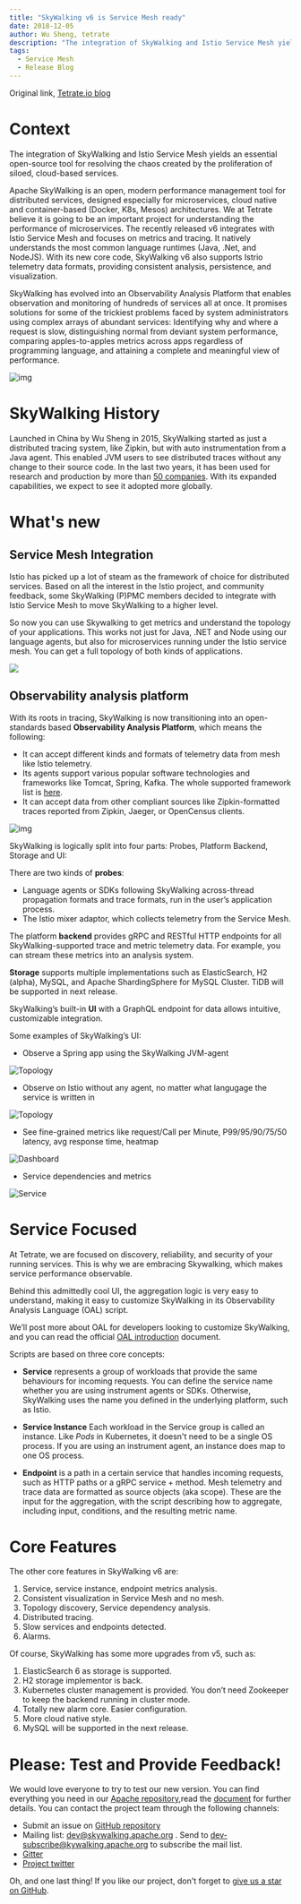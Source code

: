 ```yaml
---
title: "SkyWalking v6 is Service Mesh ready"
date: 2018-12-05
author: Wu Sheng, tetrate
description: "The integration of SkyWalking and Istio Service Mesh yields an essential open-source tool for resolving the chaos created by the proliferation of siloed, cloud-based services."
tags:
  - Service Mesh
  - Release Blog
---
```


Original link, [Tetrate.io blog](https://www.tetrate.io/blog/apache-skywalking-v6/)

# Context

The integration of SkyWalking and Istio Service Mesh yields an essential open-source tool for resolving the chaos created by the proliferation of siloed, cloud-based services.

Apache SkyWalking is an open, modern performance management tool for distributed services, designed especially for microservices, cloud native and container-based (Docker, K8s, Mesos) architectures. We at Tetrate believe it is going to be an important project for understanding the performance of microservices. The recently released v6 integrates with Istio Service Mesh and focuses on metrics and tracing. It natively understands the most common language runtimes (Java, .Net, and NodeJS). With its new core code, SkyWalking v6 also supports Istrio telemetry data formats, providing consistent analysis, persistence, and visualization.

SkyWalking has evolved into an Observability Analysis Platform that enables observation and monitoring of hundreds of services all at once. It promises solutions for some of the trickiest problems faced by system administrators using complex arrays of abundant services: Identifying why and where a request is slow, distinguishing normal from deviant system performance, comparing apples-to-apples metrics across apps regardless of programming language, and attaining a complete and meaningful view of performance.

![img](0081Kckwly1gl2ctge1g5j31pc0s8h04.jpg)

# SkyWalking History

Launched in China by Wu Sheng in 2015, SkyWalking started as just a distributed tracing system, like Zipkin, but with auto instrumentation from a Java agent. This enabled JVM users to see distributed traces without any change to their source code. In the last two years, it has been used for research and production by more than [50 companies](https://github.com/apache/incubator-skywalking/blob/master/docs/powered-by.md). With its expanded capabilities, we expect to see it adopted more globally.

# What's new

## Service Mesh Integration

Istio has picked up a lot of steam as the framework of choice for distributed services. Based on all the interest in the Istio project, and community feedback, some SkyWalking (P)PMC members decided to integrate with Istio Service Mesh to move SkyWalking to a higher level.

So now you can use Skywalking to get metrics and understand the topology of your applications. This works not just for Java, .NET and Node using our language agents, but also for microservices running under the Istio service mesh. You can get a full topology of both kinds of applications.

![](0081Kckwly1gl2cjmhi3uj31h80m5jwn.jpg)

## Observability analysis platform

With its roots in tracing, SkyWalking is now transitioning into an open-standards based **Observability Analysis Platform**, which means the following:

- It can accept different kinds and formats of telemetry data from mesh like Istio telemetry.
- Its agents support various popular software technologies and frameworks like Tomcat, Spring, Kafka. The whole supported framework list is [here](https://github.com/apache/incubator-skywalking/blob/master/docs/en/setup/service-agent/java-agent/Supported-list.md).
- It can accept data from other compliant sources like Zipkin-formatted traces reported from Zipkin, Jaeger, or OpenCensus clients.

![img](0081Kckwly1gl2cqo4yctj31ok0s07hh.jpg)

SkyWalking is logically split into four parts: Probes, Platform Backend, Storage and UI:

There are two kinds of **probes**:

- Language agents or SDKs following SkyWalking across-thread propagation formats and trace formats, run in the user’s application process.
- The Istio mixer adaptor, which collects telemetry from the Service Mesh.

The platform **backend** provides gRPC and RESTful HTTP endpoints for all SkyWalking-supported trace and metric telemetry data. For example, you can stream these metrics into an analysis system.

**Storage** supports multiple implementations such as ElasticSearch, H2 (alpha), MySQL, and Apache ShardingSphere for MySQL Cluster. TiDB will be supported in next release.

SkyWalking’s built-in **UI** with a GraphQL endpoint for data allows intuitive, customizable integration.

Some examples of SkyWalking’s UI:

- Observe a Spring app using the SkyWalking JVM-agent

![Topology](0081Kckwly1gl2ckeyyxlj31h70lvdjf.jpg)

- Observe on Istio without any agent, no matter what langugage the service is written in

![Topology](0081Kckwly1gl2ckwr65mj31h80m5jwn.jpg)

- See fine-grained metrics like request/Call per Minute, P99/95/90/75/50 latency, avg response time, heatmap

![Dashboard](0081Kckwly1gl2cmxcrdqj31gz0qmdja.jpg)

- Service dependencies and metrics

![Service](0081Kckwly1gl2cngbu84j31h00oxadw.jpg)

# Service Focused

At Tetrate, we are focused on discovery, reliability, and security of your running services.
This is why we are embracing Skywalking, which makes service performance observable.

Behind this admittedly cool UI, the aggregation logic is very easy to understand, making it easy to customize SkyWalking in its Observability Analysis Language (OAL) script.

We’ll post more about OAL for developers looking to customize SkyWalking, and you can read the official [OAL introduction](https://github.com/apache/incubator-skywalking/blob/master/docs/en/concepts-and-designs/oal.md) document.

Scripts are based on three core concepts:

- **Service** represents a group of workloads that provide the same behaviours for incoming requests. You can define the service name whether you are using instrument agents or SDKs. Otherwise, SkyWalking uses the name you defined in the underlying platform, such as Istio.

- **Service Instance** Each workload in the Service group is called an instance. Like _Pods_ in Kubernetes, it doesn't need to be a single OS process. If you are using an instrument agent, an instance does map to one OS process.

- **Endpoint** is a path in a certain service that handles incoming requests, such as HTTP paths or a gRPC service + method. Mesh telemetry and trace data are formatted as source objects (aka scope). These are the input for the aggregation, with the script describing how to aggregate, including input, conditions, and the resulting metric name.

# Core Features

The other core features in SkyWalking v6 are:

1. Service, service instance, endpoint metrics analysis.
1. Consistent visualization in Service Mesh and no mesh.
1. Topology discovery, Service dependency analysis.
1. Distributed tracing.
1. Slow services and endpoints detected.
1. Alarms.

Of course, SkyWalking has some more upgrades from v5, such as:

1. ElasticSearch 6 as storage is supported.
1. H2 storage implementor is back.
1. Kubernetes cluster management is provided. You don’t need Zookeeper to keep the backend running in cluster mode.
1. Totally new alarm core. Easier configuration.
1. More cloud native style.
1. MySQL will be supported in the next release.

# Please: Test and Provide Feedback!

We would love everyone to try to test our new version. You can find everything you need in our [Apache repository](https://github.com/apache/incubator-skywalking),read the [document](https://github.com/apache/incubator-skywalking/blob/master/docs/README.md) for further details. You can contact the project team through the following channels:

- Submit an issue on [GitHub repository](https://github.com/apache/incubator-skywalking/issues/new)
- Mailing list: dev@skywalking.apache.org . Send to dev-subscribe@kywalking.apache.org to subscribe the mail list.
- [Gitter](https://gitter.im/OpenSkywalking/Lobby)
- [Project twitter](https://twitter.com/ASFSkyWalking)

Oh, and one last thing! If you like our project, don't forget to [give us a star on GitHub](https://github.com/apache/incubator-skywalking).
